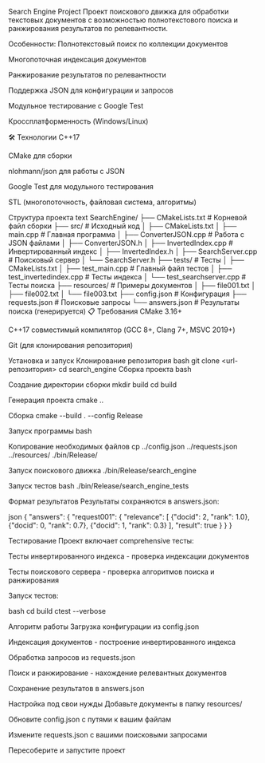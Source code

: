 Search Engine Project
Проект поискового движка для обработки текстовых документов с возможностью полнотекстового поиска и ранжирования результатов по релевантности.

Особенности:
Полнотекстовый поиск по коллекции документов

Многопоточная индексация документов

Ранжирование результатов по релевантности

Поддержка JSON для конфигурации и запросов

Модульное тестирование с Google Test

Кроссплатформенность (Windows/Linux)

🛠 Технологии
C++17

CMake для сборки

nlohmann/json для работы с JSON

Google Test для модульного тестирования

STL (многопоточность, файловая система, алгоритмы)

Структура проекта
text
SearchEngine/
├── CMakeLists.txt              # Корневой файл сборки
├── src/                        # Исходный код
│   ├── CMakeLists.txt
│   ├── main.cpp               # Главная программа
│   ├── ConverterJSON.cpp      # Работа с JSON файлами
│   ├── ConverterJSON.h
│   ├── InvertedIndex.cpp      # Инвертированный индекс
│   ├── InvertedIndex.h
│   ├── SearchServer.cpp       # Поисковый сервер
│   └── SearchServer.h
├── tests/                      # Тесты
│   ├── CMakeLists.txt
│   ├── test_main.cpp          # Главный файл тестов
│   ├── test_invertedindex.cpp # Тесты индекса
│   └── test_searchserver.cpp  # Тесты поиска
├── resources/                  # Примеры документов
│   ├── file001.txt
│   ├── file002.txt
│   └── file003.txt
├── config.json                # Конфигурация
├── requests.json              # Поисковые запросы
└── answers.json               # Результаты поиска (генерируется)
📋 Требования
CMake 3.16+

C++17 совместимый компилятор (GCC 8+, Clang 7+, MSVC 2019+)

Git (для клонирования репозитория)

Установка и запуск
Клонирование репозитория
bash
git clone <url-репозитория>
cd search_engine
Сборка проекта
bash

Создание директории сборки
mkdir build
cd build

Генерация проекта
cmake ..

Сборка
cmake --build . --config Release

Запуск программы
bash

Копирование необходимых файлов
cp ../config.json ../requests.json ../resources/ ./bin/Release/


Запуск поискового движка
./bin/Release/search_engine

Запуск тестов
bash
./bin/Release/search_engine_tests

Формат результатов
Результаты сохраняются в answers.json:

json
{
  "answers": {
    "request001": {
      "relevance": [
        {"docid": 2, "rank": 1.0},
        {"docid": 0, "rank": 0.7},
        {"docid": 1, "rank": 0.3}
      ],
      "result": true
    }
  }
}

Тестирование
Проект включает comprehensive тесты:

Тесты инвертированного индекса - проверка индексации документов

Тесты поискового сервера - проверка алгоритмов поиска и ранжирования

Запуск тестов:

bash
cd build
ctest --verbose

Алгоритм работы
Загрузка конфигурации из config.json

Индексация документов - построение инвертированного индекса

Обработка запросов из requests.json

Поиск и ранжирование - нахождение релевантных документов

Сохранение результатов в answers.json


Настройка под свои нужды
Добавьте документы в папку resources/

Обновите config.json с путями к вашим файлам

Измените requests.json с вашими поисковыми запросами

Пересоберите и запустите проект
